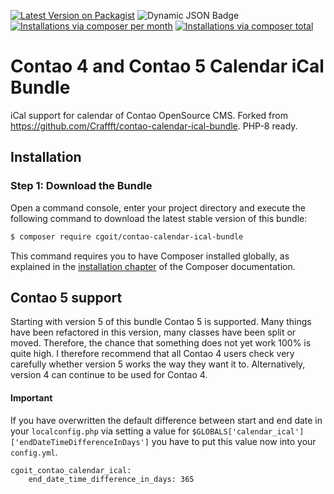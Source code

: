 [![Latest Version on Packagist](http://img.shields.io/packagist/v/cgoit/contao-calendar-ical-php8-bundle.svg?style=flat)](https://packagist.org/packages/cgoit/contao-calendar-ical-php8-bundle)
![Dynamic JSON Badge](https://img.shields.io/badge/dynamic/json?url=https%3A%2F%2Fraw.githubusercontent.com%2FcgoIT%2Fcontao-calendar-ical-bundle%2Fmain%2Fcomposer.json&query=%24.require%5B%22contao%2Fcore-bundle%22%5D&label=Contao%20Version)
[![Installations via composer per month](http://img.shields.io/packagist/dm/cgoit/contao-calendar-ical-php8-bundle.svg?style=flat)](https://packagist.org/packages/cgoit/contao-calendar-ical-php8-bundle)
[![Installations via composer total](http://img.shields.io/packagist/dt/cgoit/contao-calendar-ical-php8-bundle.svg?style=flat)](https://packagist.org/packages/cgoit/contao-calendar-ical-php8-bundle)

Contao 4 and Contao 5 Calendar iCal Bundle
=======================

iCal support for calendar of Contao OpenSource CMS. Forked from https://github.com/Craffft/contao-calendar-ical-bundle. PHP-8 ready.

Installation
------------

### Step 1: Download the Bundle

Open a command console, enter your project directory and execute the
following command to download the latest stable version of this bundle:

```bash
$ composer require cgoit/contao-calendar-ical-bundle
```

This command requires you to have Composer installed globally, as explained
in the [installation chapter](https://getcomposer.org/doc/00-intro.md)
of the Composer documentation.

Contao 5 support
----------------

Starting with version 5 of this bundle Contao 5 is supported. Many things have been refactored in this version, many classes have been split or moved. Therefore, the chance that something does not yet work 100% is quite high. I therefore recommend that all Contao 4 users check very carefully whether version 5 works the way they want it to. Alternatively, version 4 can continue to be used for Contao 4.

#### Important

If you have overwritten the default difference between start and end date in your `localconfig.php` via setting a value for `$GLOBALS['calendar_ical']['endDateTimeDifferenceInDays']` you have to put this value now into your `config.yml`.

```
cgoit_contao_calendar_ical:
    end_date_time_difference_in_days: 365
```
